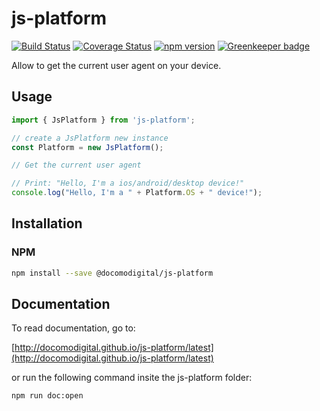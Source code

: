 # js-platform

[![Build Status](https://travis-ci.com/docomodigital/js-platform.svg?branch=master)](https://travis-ci.com/docomodigital/js-platform)
[![Coverage Status](https://coveralls.io/repos/github/docomodigital/js-platform/badge.svg?branch=master)](https://coveralls.io/github/docomodigital/js-platform?branch=master)
[![npm version](https://badge.fury.io/js/%40docomodigital%2Fjs-platform.svg)](https://badge.fury.io/js/%40docomodigital%2Fjs-platform)
[![Greenkeeper badge](https://badges.greenkeeper.io/docomodigital/js-platform.svg)](https://greenkeeper.io/)

Allow to get the current user agent on your device.

## Usage
```javascript
import { JsPlatform } from 'js-platform';

// create a JsPlatform new instance
const Platform = new JsPlatform();

// Get the current user agent

// Print: "Hello, I'm a ios/android/desktop device!"
console.log("Hello, I'm a " + Platform.OS + " device!");  
```

## Installation

### NPM
```bash
npm install --save @docomodigital/js-platform
```

## Documentation

To read documentation, go to:

[http://docomodigital.github.io/js-platform/latest](http://docomodigital.github.io/js-platform/latest)

or run the following command insite the js-platform folder: 
```bash
npm run doc:open
```


